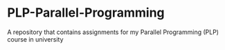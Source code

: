 # PLP-Parallel-Programming
A repository that contains assignments for my Parallel Programming (PLP) course in university
